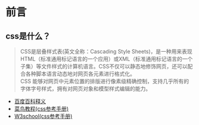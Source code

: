 # 前言

## css是什么？
> CSS是层叠样式表(英文全称：Cascading Style Sheets)，是一种用来表现HTML（标准通用标记语言的一个应用）或XML（标准通用标记语言的一个子集）等文件样式的计算机语言。CSS不仅可以静态地修饰网页，还可以配合各种脚本语言动态地对网页各元素进行格式化。<br>
> CSS 能够对网页中元素位置的排版进行像素级精确控制，支持几乎所有的字体字号样式，拥有对网页对象和模型样式编辑的能力。
- [百度百科释义](https://baike.baidu.com/item/CSS/5457?fr=aladdin)
- [菜鸟教程(css参考手册)](https://www.runoob.com/html/html-intro.html)
- [W3school(css参考手册)](https://www.w3school.com.cn/css/index.asp)